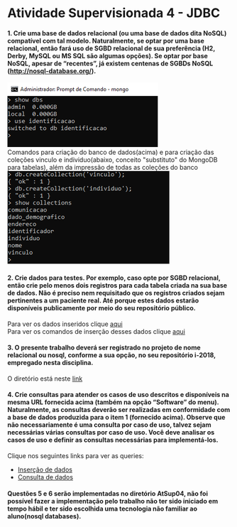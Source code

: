 # Atividade Supervisionada 4 - JDBC

#### 1. Crie uma base de dados relacional (ou uma base de dados dita NoSQL) compatível com tal modelo. Naturalmente, se optar por uma base relacional, então fará uso de SGBD relacional de sua preferência (H2, Derby, MySQL ou MS SQL são algumas opções). Se optar por base NoSQL, apesar de “recentes”, já existem centenas de SGBDs NoSQL (http://nosql-database.org/).  
![comandos de criação](https://github.com/rbpaludo/i-2018/blob/master/Imagens/databasecreation.PNG "Comando de criação do banco de dados")  
Comandos para criação do banco de dados(acima) e para criação das coleções vinculo e individuo(abaixo, conceito "substituto" do MongoDB para tabelas), além da impressão de todas as coleções do banco
![comandos de coleções](https://github.com/rbpaludo/i-2018/blob/master/Imagens/databaseCollections.PNG "Comando de criação e leitura de coleções")  
#### 2. Crie dados para testes. Por exemplo, caso opte por SGBD relacional, então crie pelo menos dois registros para cada tabela criada na sua base de dados. Não é preciso nem requisitado que os registros criados sejam pertinentes a um paciente real. Até porque estes dados estarão disponíveis publicamente por meio do seu repositório público.  
Para ver os dados inseridos clique [aqui](https://github.com/rbpaludo/i-2018/tree/master/Imagens/cole%C3%A7%C3%B5es)  
Para ver os comandos de inserção desses dados clique [aqui](https://github.com/rbpaludo/i-2018/blob/master/documentos/queryInsercaoDados.txt)  
#### 3. O presente trabalho deverá ser registrado no projeto de nome relacional ou nosql, conforme a sua opção, no seu repositório i-2018, empregado nesta disciplina.  
O diretório está neste [link](https://github.com/rbpaludo/i-2018/tree/master/nosql)  
#### 4. Crie consultas para atender os casos de uso descritos e disponíveis na mesma URL fornecida acima (também na opção “Software” do menu). Naturalmente, as consultas deverão ser realizadas em conformidade com a base de dados produzida para o item 1 (fornecido acima). Observe que não necessariamente é uma consulta por caso de uso, talvez sejam necessárias várias consultas por caso de uso. Você deve analisar os casos de uso e definir as consultas necessárias para implementá-los.  
Clique nos seguintes links para ver as queries:  
* [Inserção de dados](https://github.com/rbpaludo/i-2018/blob/master/documentos/queriesCasosUso.txt)  
* [Consulta de dados](https://github.com/rbpaludo/i-2018/blob/master/documentos/queriesCasosUso1.txt)  
#### Questões 5 e 6 serão implementadas no diretório AtSup04, não foi possível fazer a implementação pelo trabalho não ter sido iniciado em tempo hábil e ter sido escolhida uma tecnologia não familiar ao aluno(nosql databases).
